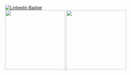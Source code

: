 [![Linkedin Badge](https://img.shields.io/badge/-LinkedIn-blue?style=flat-square&logo=Linkedin&logoColor=white&link=https://www.linkedin.com/in/arthur-teixeira-santos-silva-167189177/)](https://www.linkedin.com/in/arthur-teixeira-santos-silva-167189177/)</br>
<a href="https://github.com/arthur-art">
  <img
      src="https://github-readme-stats.vercel.app/api/top-langs/?username=arthur-art&layout=compact&langs_count=99&theme=dark" style="height:12rem;" />
  <img style="height:12rem;" src="https://github-readme-stats.vercel.app/api?username=arthur-art&custom_title=My Github Statics&show_icons=true&theme=dark&include_all_commits=true&count_private=true" />
</a>
